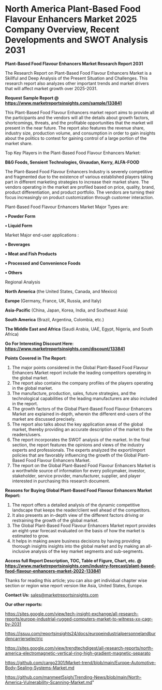 # North America Plant-Based Food Flavour Enhancers Market 2025 Company Overview, Recent Developments and SWOT Analysis 2031

<strong>Plant-Based Food Flavour Enhancers Market Research Report 2031</strong>

The Research Report on Plant-Based Food Flavour Enhancers Market is a Skillful and Deep Analysis of the Present Situation and Challenges. This research report also analyzes other important trends and market drivers that will affect market growth over 2025-2031.

<strong>Request Sample Report @ <a href=https://www.marketreportsinsights.com/sample/133841>https://www.marketreportsinsights.com/sample/133841</a></strong>

This Plant-Based Food Flavour Enhancers market report aims to provide all the participants and the vendors will all the details about growth factors, shortcomings, threats, and the profitable opportunities that the market will present in the near future. The report also features the revenue share, industry size, production volume, and consumption in order to gain insights about the politics to contest for gaining control of a large portion of the market share.

Top Key Players in the Plant-Based Food Flavour Enhancers Market:

<strong>B&G Foods, Sensient Technologies, Givaudan, Kerry, ALFA-FOOD</strong>

The Plant-Based Food Flavour Enhancers Industry is severely competitive and fragmented due to the existence of various established players taking part in different marketing strategies to increase their market share. The vendors operating in the market are profiled based on price, quality, brand, product differentiation, and product portfolio. The vendors are turning their focus increasingly on product customization through customer interaction.

Plant-Based Food Flavour Enhancers Market Major Types are:

<strong>• Powder Form

• Liquid Form</strong>

Market Major end-user applications :

<strong>• Beverages

• Meat and Fish Products

• Processed and Convenience Foods

• Others</strong>

Regional Analysis

</u><strong><b>North America</b></strong> (the United States, Canada, and Mexico)

<strong><b>Europe </b></strong>(Germany, France, UK, Russia, and Italy)

<strong><b>Asia-Pacific</b></strong> (China, Japan, Korea, India, and Southeast Asia)

<strong><b>South America</b></strong> (Brazil, Argentina, Colombia, etc.)

<strong><b>The Middle East and Africa</b></strong> (Saudi Arabia, UAE, Egypt, Nigeria, and South Africa)

<strong>Go For Interesting Discount Here: <a href=https://www.marketreportsinsights.com/discount/133841>https://www.marketreportsinsights.com/discount/133841</a></strong>

<strong>Points Covered in The Report:</strong>
<ol>
  <li>The major points considered in the Global Plant-Based Food Flavour Enhancers Market report include the leading competitors operating in the global market.</li>
  <li>The report also contains the company profiles of the players operating in the global market.</li>
  <li>The manufacture, production, sales, future strategies, and the technological capabilities of the leading manufacturers are also included in the report.</li>
  <li>The growth factors of the Global Plant-Based Food Flavour Enhancers Market are explained in-depth, wherein the different end-users of the market are discussed precisely.</li>
  <li>The report also talks about the key application areas of the global market, thereby providing an accurate description of the market to the readers/users.</li>
  <li>The report incorporates the SWOT analysis of the market. In the final section, the report features the opinions and views of the industry experts and professionals. The experts analyzed the export/import policies that are favorably influencing the growth of the Global Plant-Based Food Flavour Enhancers Market.</li>
  <li>The report on the Global Plant-Based Food Flavour Enhancers Market is a worthwhile source of information for every policymaker, investor, stakeholder, service provider, manufacturer, supplier, and player interested in purchasing this research document.</li>
</ol>
<strong>Reasons for Buying Global Plant-Based Food Flavour Enhancers Market Report:</strong>

<ol>
  <li>The report offers a detailed analysis of the dynamic competitive landscape that keeps the reader/client well ahead of the competitors.</li>
  <li>It also presents an in-depth view of the different factors driving or restraining the growth of the global market.</li>
  <li>The Global Plant-Based Food Flavour Enhancers Market report provides an eight-year forecast evaluated on the basis of how the market is estimated to grow.</li>
  <li>It helps in making aware business decisions by having providing thorough insights insights into the global market and by making an all-inclusive analysis of the key market segments and sub-segments.</li>
</ol>
<strong>Access full Report Description, TOC, Table of Figure, Chart, etc. @ <a href=https://www.marketreportsinsights.com/industry-forecast/plant-based-food-flavour-enhancers-market-2022-133841>https://www.marketreportsinsights.com/industry-forecast/plant-based-food-flavour-enhancers-market-2022-133841</a></strong>


Thanks for reading this article; you can also get individual chapter wise section or region wise report version like Asia, United States, Europe.

<strong>Contact Us:</strong>
sales@marketreportsinsights.com

<strong>Our other reports:</strong>

<a href=https://sites.google.com/view/tech-insight-exchange/all-research-reports/europe-industrial-rugged-computers-market-to-witness-xx-cagr-by-2031>https://sites.google.com/view/tech-insight-exchange/all-research-reports/europe-industrial-rugged-computers-market-to-witness-xx-cagr-by-2031</a>

<a href=https://issuu.com/reportsinsights24/docs/europeindustrialpersonnelandburdencarrierselectric>https://issuu.com/reportsinsights24/docs/europeindustrialpersonnelandburdencarrierselectric</a>

<a href=https://sites.google.com/view/trendtechdigest/all-research-reports/north-america-electromagnetic-vertical-ring-high-gradient-magnetic-separato>https://sites.google.com/view/trendtechdigest/all-research-reports/north-america-electromagnetic-vertical-ring-high-gradient-magnetic-separato</a>

<a href=https://github.com/cargo2301/Market-trend/blob/main/Europe-Automotive-Body-Sealing-Systems-Market.md>https://github.com/cargo2301/Market-trend/blob/main/Europe-Automotive-Body-Sealing-Systems-Market.md</a>

<a href=https://github.com/manmeet5sigh/Trending-News/blob/main/North-America-Vulnerability-Scanning-Market.md>https://github.com/manmeet5sigh/Trending-News/blob/main/North-America-Vulnerability-Scanning-Market.md</a>"
